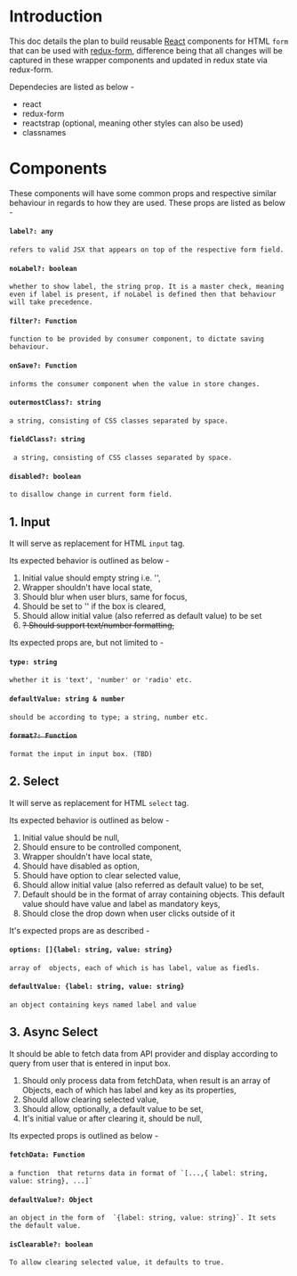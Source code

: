 # Introduction
This doc details the plan to build reusable [React](https://reactjs.org) components for HTML `form` that can be used with [redux-form](https://redux-form.com), difference being that all changes will be captured in these wrapper components and updated in redux state via redux-form.

Dependecies are listed as below -
* react
* redux-form
* reactstrap (optional, meaning other styles can also be used)
* classnames
  
# Components

These components will have some common props and respective similar behaviour in regards to how they are used. These props are listed as below -
#### `label?: any`  
    refers to valid JSX that appears on top of the respective form field.
#### `noLabel?: boolean` 
    whether to show label, the string prop. It is a master check, meaning even if label is present, if noLabel is defined then that behaviour will take precedence.
#### `filter?: Function`
    function to be provided by consumer component, to dictate saving behaviour.
#### `onSave?: Function`
    informs the consumer component when the value in store changes.
#### `outermostClass?: string`
    a string, consisting of CSS classes separated by space.
#### `fieldClass?: string`
     a string, consisting of CSS classes separated by space.
#### `disabled?: boolean`
    to disallow change in current form field.

## 1. Input
It will serve as replacement for HTML `input` tag.
    
Its expected behavior is outlined as below -

1. Initial value should empty string i.e. '',
3. Wrapper shouldn't have local state,
4. Should blur when user blurs, same for focus,
6. Should be set to '' if the box is cleared,
7. Should allow initial value (also referred as default value) to be set
8. ~~? Should support text/number formatting,~~

Its expected props are, but not limited to -
#### `type: string`
    whether it is 'text', 'number' or 'radio' etc.
#### `defaultValue: string & number`
    should be according to type; a string, number etc.
#### ~~`format?: Function`~~
    format the input in input box. (TBD)


## 2. Select
It will serve as replacement for HTML `select` tag.

Its expected behavior is outlined as below -

1. Initial value should be null,
2. Should ensure to be controlled component,
3. Wrapper shouldn't have local state,
4. Should have disabled as option,
5. Should have option to clear selected value,
6. Should allow initial value (also referred as default value) to be set,
7. Default should be in the format of array containing objects. This default value should have value and label as mandatory keys,
8.  Should close the drop down when user clicks outside of it

It's expected props are as described - 

#### `options: []{label: string, value: string}`
    array of  objects, each of which is has label, value as fiedls.
#### `defaultValue: {label: string, value: string}`
    an object containing keys named label and value

## 3. Async Select
It should be able to fetch data from API provider and display according to query from user that is entered in input box.

1. Should only process data from fetchData, when result is an array of Objects, each of which has label and key as its properties,
2. Should allow clearing selected value,
3. Should allow, optionally, a default value to be set,
4. It's initial value or after clearing it, should be null,

Its expected props is outlined as below -

#### `fetchData: Function ` 
    a function  that returns data in format of `[...,{ label: string, value: string}, ...]`
#### `defaultValue?: Object`  
    an object in the form of  `{label: string, value: string}`. It sets the default value.
#### `isClearable?: boolean`
    To allow clearing selected value, it defaults to true.